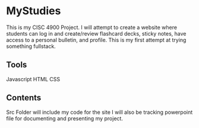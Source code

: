 # MyStudies

This is my CISC 4900 Project.
I will attempt to create a website where students can log in and create/review flashcard decks, sticky notes, have access to a personal bulletin, and profile.
This is my first attempt at trying something fullstack.


## Tools
Javascript 
HTML
CSS

## Contents
Src Folder will include my code for the site
I will also be tracking powerpoint file for documenting and presenting my project.
